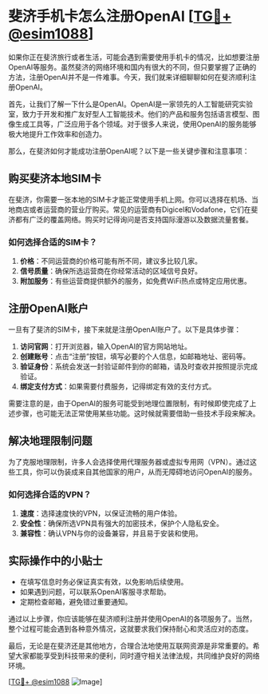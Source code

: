 # 斐济手机卡怎么注册OpenAI [[TG💪+ @esim1088](https://t.me/s/esim1088)]

如果你正在斐济旅行或者生活，可能会遇到需要使用手机卡的情况，比如想要注册OpenAI等服务。虽然斐济的网络环境和国内有很大的不同，但只要掌握了正确的方法，注册OpenAI并不是一件难事。今天，我们就来详细聊聊如何在斐济顺利注册OpenAI。

首先，让我们了解一下什么是OpenAI。OpenAI是一家领先的人工智能研究实验室，致力于开发和推广友好型人工智能技术。他们的产品和服务包括语言模型、图像生成工具等，广泛应用于各个领域。对于很多人来说，使用OpenAI的服务能够极大地提升工作效率和创造力。

那么，在斐济如何才能成功注册OpenAI呢？以下是一些关键步骤和注意事项：

## 购买斐济本地SIM卡

在斐济，你需要一张本地的SIM卡才能正常使用手机上网。你可以选择在机场、当地商店或者运营商的营业厅购买。常见的运营商有Digicel和Vodafone，它们在斐济都有广泛的覆盖网络。购买时记得询问是否支持国际漫游以及数据流量套餐。

### 如何选择合适的SIM卡？

1. **价格**：不同运营商的价格可能有所不同，建议多比较几家。
2. **信号质量**：确保所选运营商在你经常活动的区域信号良好。
3. **附加服务**：有些运营商提供额外的服务，如免费WiFi热点或特定应用优惠。

## 注册OpenAI账户

一旦有了斐济的SIM卡，接下来就是注册OpenAI账户了。以下是具体步骤：

1. **访问官网**：打开浏览器，输入OpenAI的官方网站地址。
2. **创建账号**：点击“注册”按钮，填写必要的个人信息，如邮箱地址、密码等。
3. **验证身份**：系统会发送一封验证邮件到你的邮箱，请及时查收并按照提示完成验证。
4. **绑定支付方式**：如果需要付费服务，记得绑定有效的支付方式。

需要注意的是，由于OpenAI的服务可能受到地理位置限制，有时候即使完成了上述步骤，也可能无法正常使用某些功能。这时候就需要借助一些技术手段来解决。

## 解决地理限制问题

为了克服地理限制，许多人会选择使用代理服务器或虚拟专用网（VPN）。通过这些工具，你可以伪装成来自其他国家的用户，从而无障碍地访问OpenAI的服务。

### 如何选择合适的VPN？

1. **速度**：选择速度快的VPN，以保证流畅的用户体验。
2. **安全性**：确保所选VPN具有强大的加密技术，保护个人隐私安全。
3. **兼容性**：确认VPN与你的设备兼容，并且易于安装和使用。

## 实际操作中的小贴士

- 在填写信息时务必保证真实有效，以免影响后续使用。
- 如果遇到问题，可以联系OpenAI客服寻求帮助。
- 定期检查邮箱，避免错过重要通知。

通过以上步骤，你应该能够在斐济顺利注册并使用OpenAI的各项服务了。当然，整个过程可能会遇到各种意外情况，这就要求我们保持耐心和灵活应对的态度。

最后，无论是在斐济还是其他地方，合理合法地使用互联网资源是非常重要的。希望大家都能享受到科技带来的便利，同时遵守相关法律法规，共同维护良好的网络环境。

[[TG💪+ @esim1088](https://t.me/s/esim1088) ![Image](https://i.postimg.cc/4NQfJmqS/Snipaste-2025-05-13-00-14-12.png)]